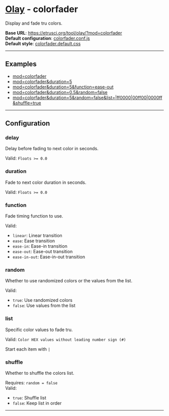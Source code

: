 # [Olay](../../../README.md) - colorfader

Display and fade tru colors.

**Base URL**: <https://etrusci.org/tool/olay/?mod=colorfader>  
**Default configuration**: [colorfader.conf.js](./colorfader.conf.js)  
**Default style**: [colorfader.default.css](./colorfader.default.css)

---

## Examples

- [mod=colorfader](https://etrusci.org/tool/olay/?mod=colorfader)
- [mod=colorfader&duration=5](https://etrusci.org/tool/olay/?mod=colorfader&duration=5)
- [mod=colorfader&duration=5&function=ease-out](https://etrusci.org/tool/olay/?mod=colorfader&duration=5&function=ease-out)
- [mod=colorfader&duration=0.5&random=false](https://etrusci.org/tool/olay/?mod=colorfader&duration=0.5&random=false)
- [mod=colorfader&duration=5&random=false&list=|ff0000|00ff00|0000ff&shuffle=true](https://etrusci.org/tool/olay/?mod=colorfader&duration=5&random=false&list=|ff0000|00ff00|0000ff&shuffle=true)

---

## Configuration

### delay

Delay before fading to next color in seconds.

Valid: `Floats >= 0.0`

### duration

Fade to next color duration in seconds.

Valid: `Floats >= 0.0`

### function

Fade timing function to use.

Valid:

- `linear`: Linear transition
- `ease`: Ease transition
- `ease-in`: Ease-in transition
- `ease-out`: Ease-out transition
- `ease-in-out`: Ease-in-out transition

### random

Whether to use randomized colors or the values from the list.

Valid:

- `true`: Use randomized colors
- `false`: Use values from the list

### list

Specific color values to fade tru.

Valid: `Color HEX values without leading number sign (#)`

Start each item with `|`

### shuffle

Whether to shuffle the colors list.

Requires: `random = false`  
Valid:

- `true`: Shuffle list
- `false`: Keep list in order

---
